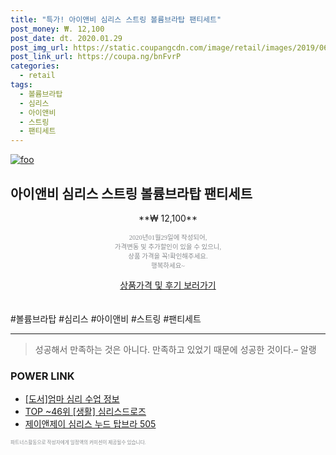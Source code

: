 ```yaml
--- 
title: "특가! 아이앤비 심리스 스트링 볼륨브라탑 팬티세트" 
post_money: ₩. 12,100 
post_date: dt. 2020.01.29 
post_img_url: https://static.coupangcdn.com/image/retail/images/2019/06/14/18/0/097ccace-7784-46ee-a295-bd48ff0a8116.jpg 
post_link_url: https://coupa.ng/bnFvrP 
categories: 
  - retail 
tags: 
  - 볼륨브라탑 
  - 심리스 
  - 아이앤비 
  - 스트링 
  - 팬티세트 
--- 
```

[![foo](https://static.coupangcdn.com/image/retail/images/2019/06/14/18/0/097ccace-7784-46ee-a295-bd48ff0a8116.jpg)](https://coupa.ng/bnFvrP) 

## 아이앤비 심리스 스트링 볼륨브라탑 팬티세트 
<p style="text-align: center;">**₩ 12,100**</p> 
<p style="text-align: center;"><span style="color: #898c8f; font-family: Georgia,Times,serif; font-size: 0.75em;">2020년01월29일에 작성되어, <br>가격변동 및 추가할인이 있을 수 있으니,<br> 상품 가격을 꼭!확인해주세요.<br>행복하세요~</span> 
</p>	 
<div markdown="0" style="text-align: center;"><a href="https://coupa.ng/bnFvrP" class="btn btn--success">상품가격 및 후기 보러가기</a></div> 
<br><br> 
  #볼륨브라탑 #심리스 #아이앤비 #스트링 #팬티세트 
<hr> 

> 성공해서 만족하는 것은 아니다. 만족하고 있었기 때문에 성공한 것이다.– 알랭 


### POWER LINK

* <a href="https://blog.naver.com/santokki14/221769541617" target="_blank">[도서]엄마 심리 수업 정보</a>
* <a href="https://blog.naver.com/an0733/221786412247" target="_blank"> TOP ~46위 [생활] 심리스드로즈</a>
* <a href="https://blog.naver.com/fasyy4321/221788617727" target="_blank">제이앤제이 심리스 누드 탑브라 505</a>

<span style="color: #898c8f; font-family: Georgia,Times,serif; font-size: 0.55em;">파트너스활동으로 작성자에게 일정액의 커미션이 제공될수 있습니다.</span> 
